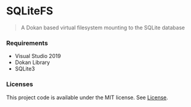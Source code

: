 # SQLiteFS

> A Dokan based virtual filesystem mounting to the SQLite database

### Requirements

* Visual Studio 2019
* Dokan Library
* SQLite3

### Licenses

This project code is available under the MIT license. See [License](LICENSE).
